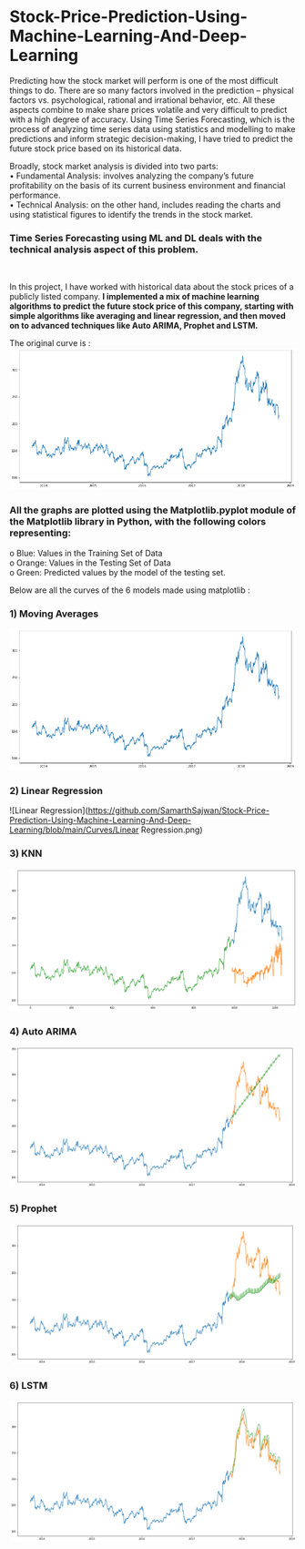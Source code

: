 # Stock-Price-Prediction-Using-Machine-Learning-And-Deep-Learning
Predicting how the stock market will perform is one of the most difficult things to do. There are so many factors involved in the prediction – physical factors vs. psychological, rational and irrational behavior, etc. All these aspects combine to make share prices volatile and very difficult to predict with a high degree of accuracy.  Using Time Series Forecasting, which is the process of analyzing time series data using statistics and modelling to make predictions and inform strategic decision-making, I have tried to predict the future stock price based on its historical data.

Broadly, stock market analysis is divided into two parts: <br>
•	Fundamental Analysis:  involves analyzing the company’s future profitability on the basis of its current business environment and financial performance.<br>
•	Technical Analysis: on the other hand, includes reading the charts and using statistical figures to identify the trends in the stock market.
 <br>
 
 ### <b>Time Series Forecasting using ML and DL </b>deals with the technical analysis aspect of this problem.
 <br>
 
In this project, I have worked with historical data about the stock prices of a publicly listed company. <b>I implemented a mix of machine learning algorithms to predict the future stock price of this company, starting with simple algorithms like averaging and linear regression, and then moved on to advanced techniques like Auto ARIMA, Prophet and LSTM. </b>

The original curve is : <br> 
![Original](https://github.com/SamarthSajwan/Stock-Price-Prediction-Using-Machine-Learning-And-Deep-Learning/blob/main/Curves/Original.png)
### All the graphs are plotted using the Matplotlib.pyplot module of the Matplotlib library in Python, with the following colors representing:<br>
o	Blue: Values in the Training Set of Data<br>
o	Orange: Values in the Testing Set of Data<br>
o	Green: Predicted values by the model of the testing set.<br>


Below are all the curves of the 6 models made using matplotlib :  <br>

### 1) Moving Averages
![Moving Averages](https://github.com/SamarthSajwan/Stock-Price-Prediction-Using-Machine-Learning-And-Deep-Learning/blob/main/Curves/Original.png)
### 2) Linear Regression
![Linear Regression](https://github.com/SamarthSajwan/Stock-Price-Prediction-Using-Machine-Learning-And-Deep-Learning/blob/main/Curves/Linear Regression.png)
### 3) KNN
![KNN](https://github.com/SamarthSajwan/Stock-Price-Prediction-Using-Machine-Learning-And-Deep-Learning/blob/main/Curves/KNN.png)
### 4) Auto ARIMA
![Auto ARIMA](https://github.com/SamarthSajwan/Stock-Price-Prediction-Using-Machine-Learning-And-Deep-Learning/blob/main/Curves/ARIMA.png)
### 5) Prophet
![Prophet](https://github.com/SamarthSajwan/Stock-Price-Prediction-Using-Machine-Learning-And-Deep-Learning/blob/main/Curves/Prophet.png)
### 6) LSTM
![LSTM](https://github.com/SamarthSajwan/Stock-Price-Prediction-Using-Machine-Learning-And-Deep-Learning/blob/main/Curves/LSTM.png)
